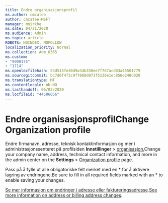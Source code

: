 ```yaml
---
title: Endre organisasjonsprofil
ms.author: cmcatee
author: cmcatee-MSFT
manager: mnirkhe
ms.date: 04/21/2020
ms.audience: Admin
ms.topic: article
ROBOTS: NOINDEX, NOFOLLOW
localization_priority: Normal
ms.collection: Adm_O365
ms.custom:
- "9000175"
- "1714"
ms.openlocfilehash: 53d515fe30d9a34b350ee7f767acd83a45501779
ms.sourcegitcommit: bc7d6f4f3c9f7060d073f5130e1ec856e248d020
ms.translationtype: MT
ms.contentlocale: nb-NO
ms.lasthandoff: 06/02/2020
ms.locfileid: "44506056"
---
```

# <a name="change-organization-profile"></a><span data-ttu-id="2383e-102">Endre organisasjonsprofil</span><span class="sxs-lookup"><span data-stu-id="2383e-102">Change Organization profile</span></span>

<span data-ttu-id="2383e-103">Endre firmanavn, adresse, teknisk kontaktinformasjon og mer i administrasjonssenteret på profilsiden **Innstillinger**  >  [organisasjon.](https://go.microsoft.com/fwlink/p/?linkid=2067339)</span><span class="sxs-lookup"><span data-stu-id="2383e-103">Change your company name, address, technical contact information, and more in the admin center on the **Settings** > [Organization profile](https://go.microsoft.com/fwlink/p/?linkid=2067339) page.</span></span>

<span data-ttu-id="2383e-104">Pass på å fylle ut alle obligatoriske felt merket med en \* for å aktivere lagring av endringene.</span><span class="sxs-lookup"><span data-stu-id="2383e-104">Be sure to fill in all required fields marked with an \* to enable saving your changes.</span></span>

<span data-ttu-id="2383e-105">[Se mer informasjon om endringer i adresse eller faktureringsadresse](https://docs.microsoft.com/microsoft-365/admin/manage/change-address-contact-and-more).</span><span class="sxs-lookup"><span data-stu-id="2383e-105">[See more information on address or billing address changes](https://docs.microsoft.com/microsoft-365/admin/manage/change-address-contact-and-more).</span></span>